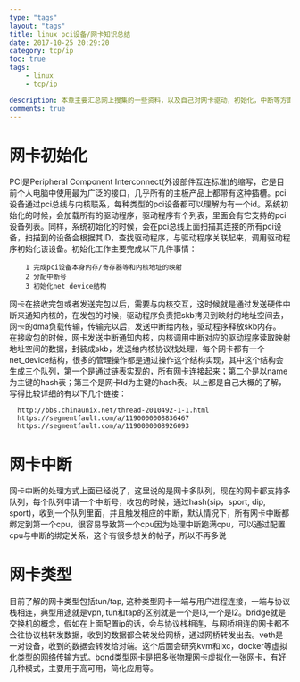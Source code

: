 ```yaml
---
type: "tags"
layout: "tags"
title: linux pci设备/网卡知识总结
date: 2017-10-25 20:29:20
category: tcp/ip
toc: true
tags:
    - linux 
    - tcp/ip

description: 本章主要汇总网上搜集的一些资料，以及自己对网卡驱动，初始化，中断等方面知识的了解。因为内容比较底层，所以很多没有经过验证，只是试图自己说服自己而已。
comments: true
---
```


# 网卡初始化
  PCI是Peripheral Component Interconnect(外设部件互连标准)的缩写，它是目前个人电脑中使用最为广泛的接口，几乎所有的主板产品上都带有这种插槽。pci设备通过pci总线与内核联系，每种类型的pci设备都可以理解为有一个id。系统初始化的时候，会加载所有的驱动程序，驱动程序有个列表，里面会有它支持的pci设备列表。同样，系统初始化的时候，会在pci总线上面扫描其连接的所有pci设备，扫描到的设备会根据其ID，查找驱动程序，与驱动程序关联起来，调用驱动程序初始化该设备。初始化工作主要完成以下几件事情：
```
    1 完成pci设备本身内存/寄存器等和内核地址的映射
    2 分配中断号
    3 初始化net_device结构
```

网卡在接收完包或者发送完包以后，需要与内核交互，这时候就是通过发送硬件中断来通知内核的，在发包的时候，驱动程序负责把skb拷贝到映射的地址空间去，网卡的dma负载传输，传输完以后，发送中断给内核，驱动程序释放skb内存。 在接收包的时候，网卡发送中断通知内核，内核调用中断对应的驱动程序读取映射地址空间的数据，封装成skb，发送给内核协议栈处理，每个网卡都有一个net_device结构，很多的管理操作都是通过操作这个结构实现，其中这个结构会生成三个队列，第一个是通过链表实现的，所有网卡连接起来；第二个是以name为主键的hash表；第三个是网卡Id为主键的hash表。以上都是自己大概的了解，写得比较详细的有以下几个链接：
  ```
    http://bbs.chinaunix.net/thread-2010492-1-1.html
    https://segmentfault.com/a/1190000008836467
    https://segmentfault.com/a/1190000008926093
  ```

# 网卡中断
  网卡中断的处理方式上面已经说了，这里说的是网卡多队列，现在的网卡都支持多队列，每个队列申请一个中断号，收包的时候，通过hash(sip，sport, dip, sport)，收到一个队列里面，并且触发相应的中断，默认情况下，所有网卡中断都绑定到第一个cpu，很容易导致第一个cpu因为处理中断跑满cpu，可以通过配置cpu与中断的绑定关系，这个有很多想关的帖子，所以不再多说

# 网卡类型
  目前了解的网卡类型包括tun/tap, 这种类型网卡一端与用户进程连接，一端与协议栈相连，典型用途就是vpn, tun和tap的区别就是一个是l3,一个是l2。bridge就是交换机的概念，假如在上面配置ip的话，会与协议栈相连，与网桥相连的网卡都不会往协议栈转发数据，收到的数据都会转发给网桥，通过网桥转发出去。veth是一对设备，收到的数据会转发给对端。这个后面会研究kvm和lxc，docker等虚拟化类型的网络传输方式。bond类型网卡是把多张物理网卡虚拟化一张网卡，有好几种模式，主要用于高可用，简化应用等。

